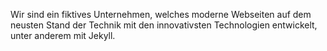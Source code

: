 Wir sind ein fiktives Unternehmen, welches moderne Webseiten auf dem neusten Stand der Technik mit den innovativsten Technologien entwickelt, unter anderem mit Jekyll.
